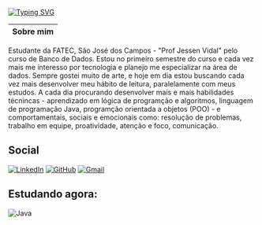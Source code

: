[![Typing SVG](https://readme-typing-svg.demolab.com?font=Fira+Code&pause=1000&color=A4F722&width=435&lines=Olá!+Meu+nome+é+Vinicius+:P)](https://git.io/typing-svg)

| Sobre mim |
| --------- |
Estudante da FATEC, São José dos Campos - "Prof Jessen Vidal" pelo curso de Banco de Dados. Estou no primeiro semestre do curso e cada vez mais me interesso por tecnologia e planejo me especializar na área de dados. 
Sempre gostei muito de arte, e hoje em dia estou buscando cada vez mais desenvolver meu hábito de leitura, paralelamente com meus estudos. 
A cada dia procurando desenvolver mais e mais habilidades técnincas - aprendizado em lógica de programção e algoritmos, linguagem de programação Java, programção orientada a objetos (POO) - e comportamentais, sociais e emocionais como: resolução de problemas, trabalho em equipe, proatividade, atenção e foco, comunicação.
 
## Social 
[![LinkedIn](https://img.shields.io/badge/LinkedIn-A4F722?style=for-the-badge&logo=linkedin&logoColor=0F100D)](https://www.linkedin.com/in/viniciuspenteadop/)  [![GitHub](https://img.shields.io/badge/GitHub-A4F722?style=for-the-badge&logo=github&logoColor=0F100D)](https://github.com/vp-p) [![Gmail](https://img.shields.io/badge/Gmail-A4F722?style=for-the-badge&logo=gmail&logoColor=0F100D)](mailto:viniciuspenteadop@gmail.com) 

## Estudando agora:
![Java](https://img.shields.io/badge/java-A4F722.svg?style=for-the-badge&logo=openjdk&logoColor=0F100D)